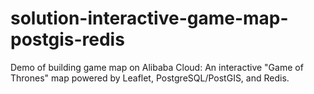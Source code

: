 # solution-interactive-game-map-postgis-redis
Demo of building game map on Alibaba Cloud: An interactive "Game of Thrones" map powered by Leaflet, PostgreSQL/PostGIS, and Redis.
